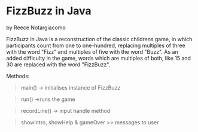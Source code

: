 FizzBuzz in Java
========
  by Reece Notargiacomo

FizzBuzz in Java is a reconstruction of the classic childrens game, in which participants count from one to one-hundred, replacing multiples of three with the word "Fizz" and multiples of five with the word "Buzz". As an added difficulty in the game, words which are multiples of both, like 15 and 30 are replaced with the word "FizzBuzz".

Methods:

>main() -> initialises instance of FizzBuzz

>run() ->runs the game

>recordLine() -> input handle method

>showIntro,
>showHelp &amp;
>gameOver >> messages to user
